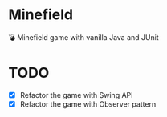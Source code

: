 # Minefield

💣 Minefield game with vanilla Java and JUnit

# TODO

- [x] Refactor the game with Swing API
- [x] Refactor the game with Observer pattern
